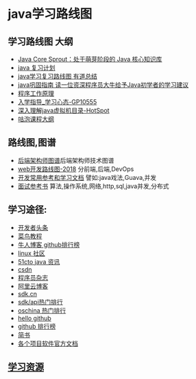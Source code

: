 # java学习路线图

## 学习路线图 大纲
* [Java Core Sprout：处于萌芽阶段的 Java 核心知识库](https://crossoverjie.top/JCSprout/#/)
* [java 复习计划](http://note.youdao.com/noteshare?id=bd5f95a1a22de561c3fcaef99b501d5c&sub=CE8642CC711F46C694BC250ED474096E)
* [java学习复习路线图 有道总结](http://note.youdao.com/noteshare?id=23f772567f35e59e2f0500f21594ddd3&sub=BF5D23B5B09A4248B3670B577A09A5C6)
* [java巩固指南 读一位资深程序员大牛给予Java初学者的学习建议](http://note.youdao.com/noteshare?id=bea218d9390c34bed965ae7e881d77c4&sub=D2C9F53298A74436AB7A5AA6B73D3E00)
* [程序工作原理](http://note.youdao.com/noteshare?id=76d00b7f780a7c40e03be5f90e5e24ec&sub=71F5966247664D908EA9D91C8A6CFB77)
* [入学指导_学习心态-GP10555](http://note.youdao.com/noteshare?id=0dcaa2c9940facd0bc6e3cd750ddfb4f&sub=33F29526294147488869D5ED9A4A354C)
* [深入理解java虚拟机目录-HotSpot](http://note.youdao.com/noteshare?id=6ac88a6d95f7f5571da39c99b6ddc892&sub=675A7F9CF9974B82A03BF29482CF66F1)
* [咕泡课程大纲](http://note.youdao.com/noteshare?id=9900601adb25b48bf1e7a5cf13369a04&sub=ECEA74C1C6AB47D492392C08A07D9456)

## 路线图,图谱
- [后端架构师图谱](https://github.com/xingshaocheng/architect-awesome)后端架构师技术图谱
- [web开发路线图-2018](https://github.com/kamranahmedse/developer-roadmap) 分前端,后端,DevOps
- [开发常用参考和学习文档](https://github.com/qibaoguang/Study-Step-by-Step) 譬如:java戏法,Guava,并发
- [面试参考书](https://github.com/CyC2018/Interview-Notebook) 算法,操作系统,网络,http,sql,java并发,分布式


## 学习途径:
* [开发者头条  ](https://toutiao.io/favorites)
* [菜鸟教程  ](https://c.runoob.com/)
* [牛人博客 github排行榜](http://outofmemory.cn/github/*/*/?sort=followers)
* [linux 社区  ](http://www.linuxidc.com/Linuxit/)
* [51cto java 资讯 ](http://developer.51cto.com/col/1729/)
* [csdn ](http://blog.csdn.net/nav/lang)
* [程序员杂志 ](http://special.csdncms.csdn.net/programmer-covers/)
* [阿里云博客 ](https://yq.aliyun.com/articles?spm=5176.100244.headermainnav.3.32754657t452Ly)
* [sdk.cn  ](https://sdk.cn/)  
* [sdk/api热门排行](https://sdk.cn/datas/trending?tab=hot)
* [oschina 热门排行  ](https://www.oschina.net/project/zh)
* [hello github ](https://hellogithub.com/)
* [github 排行榜 ](https://github.com/search?l=Java&p=1&q=stars%3A%3E1&s=stars&type=Repositories)
* [简书 ](https://www.jianshu.com/c/NEt52a)
* [各个项目软件官方文档](spring/docker/shiro)

## [学习资源](/books/learn/learn)